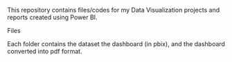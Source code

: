 This repository contains files/codes for my Data Visualization projects and reports created using Power BI.

Files

Each folder contains the dataset the dashboard (in pbix), and the dashboard converted into pdf format.
